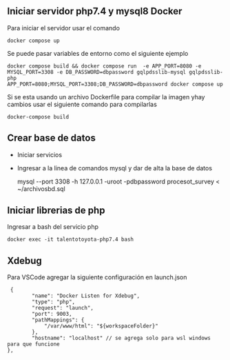 ## Iniciar servidor php7.4 y mysql8 Docker

Para iniciar el servidor usar el comando

    docker compose up

Se puede pasar variables de entorno como el siguiente ejemplo

    docker compose build && docker compose run  -e APP_PORT=8080 -e MYSQL_PORT=3308 -e DB_PASSWORD=dbpassword gqlpdsslib-mysql gqlpdsslib-php
    APP_PORT=8080;MYSQL_PORT=3308;DB_PASSWORD=dbpassword docker compose up

Si se esta usando un archivo Dockerfile para compilar la imagen yhay cambios usar el siguiente comando para compilarlas

    docker-compose build

## Crear base de datos

- Iniciar servicios
- Ingresar a la linea de comandos mysql y dar de alta la base de datos

  mysql --port 3308 -h 127.0.0.1 -uroot -pdbpassword procesot_survey < ~/archivosbd.sql

## Iniciar librerias de php

Ingresar a bash del servicio php

    docker exec -it talentotoyota-php7.4 bash

## Xdebug

Para VSCode agregar la siguiente configuración en launch.json

     {
            "name": "Docker Listen for Xdebug",
            "type": "php",
            "request": "launch",
            "port": 9003,
            "pathMappings": {
                "/var/www/html": "${workspaceFolder}"
            },
            "hostname": "localhost" // se agrega solo para wsl windows  para que funcione
    },
